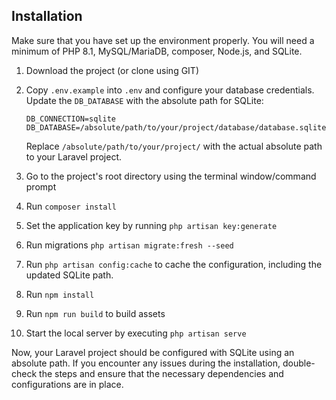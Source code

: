 ## Installation

Make sure that you have set up the environment properly. You will need a minimum of PHP 8.1, MySQL/MariaDB, composer, Node.js, and SQLite.

1. Download the project (or clone using GIT)
2. Copy `.env.example` into `.env` and configure your database credentials. Update the `DB_DATABASE` with the absolute path for SQLite:

    ```dotenv
    DB_CONNECTION=sqlite
    DB_DATABASE=/absolute/path/to/your/project/database/database.sqlite
    ```

    Replace `/absolute/path/to/your/project/` with the actual absolute path to your Laravel project.

3. Go to the project's root directory using the terminal window/command prompt
4. Run `composer install`
5. Set the application key by running `php artisan key:generate`
6. Run migrations `php artisan migrate:fresh --seed`
7. Run `php artisan config:cache` to cache the configuration, including the updated SQLite path.
8. Run `npm install`
9. Run `npm run build` to build assets
10. Start the local server by executing `php artisan serve`

Now, your Laravel project should be configured with SQLite using an absolute path. If you encounter any issues during the installation, double-check the steps and ensure that the necessary dependencies and configurations are in place.
